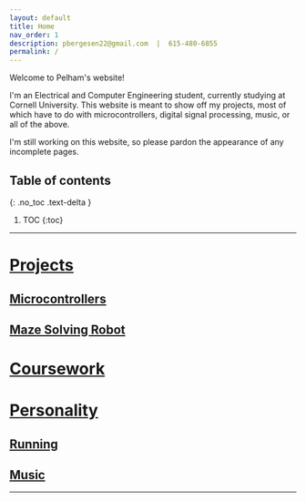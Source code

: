```yaml
---
layout: default
title: Home
nav_order: 1
description: pbergesen22@gmail.com  |  615-480-6855
permalink: /
---
```

Welcome to Pelham's website!

I'm an Electrical and Computer Engineering student, currently studying at Cornell University. This website is meant to show off my projects, most of which have to do  with microcontrollers, digital signal processing, music, or all of the above. 

I'm still working on this website, so please pardon the appearance of any incomplete pages.

## Table of contents
{: .no_toc .text-delta }

1. TOC
{:toc}

* * *

# [Projects](docs/projects.html)
## [Microcontrollers](docs/micro.html)
## [Maze Solving Robot](docs/mazebot.html)

# [Coursework](docs/coursework.html)

# [Personality](docs/personality.hmtl)
## [Running](docs/running.html)
## [Music](docs/music.html)

* * * 